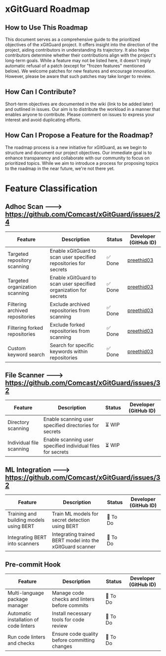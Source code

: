# xGitGuard Roadmap

## How to Use This Roadmap
This document serves as a comprehensive guide to the prioritized objectives of the xGitGuard project. It offers insight into the direction of the project, aiding contributors in understanding its trajectory. It also helps contributors determine whether their contributions align with the project's long-term goals. While a feature may not be listed here, it doesn't imply automatic refusal of a patch (except for "frozen features" mentioned below). We welcome patches for new features and encourage innovation. However, please be aware that such patches may take longer to review.

## How Can I Contribute?
Short-term objectives are documented in the wiki (link to be added later) and outlined in issues. Our aim is to distribute the workload in a manner that enables anyone to contribute. Please comment on issues to express your interest and avoid duplicating efforts.

## How Can I Propose a Feature for the Roadmap?
The roadmap process is a new initiative for xGitGuard, as we begin to structure and document our project objectives. Our immediate goal is to enhance transparency and collaborate with our community to focus on prioritized topics. While we aim to introduce a process for proposing topics to the roadmap in the near future, we're not there yet.

# Feature Classification 

## Adhoc Scan ---> https://github.com/Comcast/xGitGuard/issues/24

| Feature                   | Description                                             | Status | Developer (GitHub ID) |
|---------------------------|---------------------------------------------------------|--------|-----------------------|
| Targeted repository scanning | Enable xGitGuard to scan user specified repositories for secrets        | ✅ Done | [preethid03](https://github.com/preethid03) |
| Targeted organization scanning | Enable xGitGuard to scan user specified organization for secrets        | ✅ Done | [preethid03](https://github.com/preethid03) |
| Filtering archived repositories | Exclude archived repositories from scanning          | ✅ Done | [preethid03](https://github.com/preethid03) |
| Filtering forked repositories | Exclude forked repositories from scanning            | ✅ Done | [preethid03](https://github.com/preethid03) |
| Custom keyword search     | Search for specific keywords within repositories       | ✅ Done | [preethid03](https://github.com/preethid03) |

## File Scanner ---> https://github.com/Comcast/xGitGuard/issues/32

| Feature                   | Description                                             | Status | Developer (GitHub ID) |
|---------------------------|---------------------------------------------------------|--------|-----------------------|
| Directory scanning        | Enable scanning user specified directories for secrets                     | ⏳ WIP  | [](https://github.com/developer6) |
| Individual file scanning  | Enable scanning user specified individual files for secrets                | ⏳ WIP  | [](https://github.com/developer7) |

## ML Integration ---> https://github.com/Comcast/xGitGuard/issues/32

| Feature                   | Description                                             | Status | Developer (GitHub ID) |
|---------------------------|---------------------------------------------------------|--------|-----------------------|
| Training and building models using BERT | Train ML models for secret detection using BERT            | 🚧 To Do | [](https://github.com/developer8) |
| Integrating BERT into scanners | Integrating trained BERT model into the xGitGuard scanner  | 🚧 To Do | [](https://github.com/developer9) |

## Pre-commit Hook

| Feature                   | Description                                             | Status | Developer (GitHub ID) |
|---------------------------|---------------------------------------------------------|--------|-----------------------|
| Multi-language package manager | Manage code checks and linters before commits       |  🚧 To Do | [](https://github.com/preethid030) |
| Automatic installation of code linters | Install necessary tools for code review             |  🚧 To Do  | [](https://github.com/preethid031) |
| Run code linters and checks | Ensure code quality before committing changes       |  🚧 To Do  | [](https://github.com/preethid032) |
